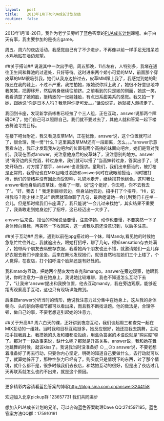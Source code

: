 ```yaml
---
layout:   post
title:    2013年1月下旬PUA成长计划总结
routine:  false
---
```


2013年1月18-20日，我作为老学员旁听了蓝色答案的[PUA成长计划](http://blog.sina.com.cn/s/blog_690ef77c0100y120.html)课程。由于白天有事，我主要参加的是夜店game。

周五、周六的夜店活动，我感觉自己有了不少进步，不再像以前一样手足无措呆若木鸡地贴在墙边观望。

##关于搭讪##
说说其中一次出手吧。周五那晚，11点左右，人特别多，我堵在通往卫生间和舞池的过道处，只好等待。这时进来两个娇小可爱的MM，前面那个穿皮草的MM很吸引我，她们从我身边挤过去，皮草MM踩上我了，我感觉到她的鞋跟还在我的鞋上，不过不严重，我拍拍她，跟她说你踩上我了，她很不好意思地冲我笑笑，把脚移开，然后转身继续往前挤。之前看到的只是她的侧面，她这一笑，我看清楚了她的脸，挺精致的一张娃娃脸，有点日系甜美系的感觉。我又拍一下她，跟她说“你是日本人吗？我觉得你挺可爱。。。”话没说完，她就被人潮挤走了。

我回到卡座，发现新学员彬彬已经拉了个三人组，正在互动，answer说那两个障碍OK了，她们自己可以照顾自己，我们就不要过去了，其他人就和答案一起下楼去舞池寻找目标。

在楼下吧台附近，我又看见皮草MM，正在犹豫，answer说，这个位置就可以了，很合理，我一愣“什么？这里离皮草MM还有一段距离，怎么。。。”answer示意我看左边，我正才发现我左边吧台的位置有两个高挑的妹面向吧台，她们是背对我们。我现在面对answer，光注意他身后的皮草妹了，没注意别的地方。answer说“等旁边的买完酒，转过身来，我们就可以搭了”当高妹转过身，答案出手了，说完开场白，对方摆了摆手，answer也没强求。童鞋们，我们出来搭讪的，被打枪是正常的，我曾经也在MIX目睹过浪迹和answer同时在我眼前搭讪，同时被打枪，他们的情绪并没有因此而受影响，礼貌地走开，继续搭其他组合。这时我让answer看他身后的皮草妹，他看了一眼，说“这个挺好，你去吧，你不去我去了”。“好，我去！” 我走到目标旁边，侧身站她旁边，招手打了个招呼，“Hi，记得我吗？刚才楼上见过” 后面就简单聊了几句，最后邀请她一会儿到我们卡座坐一会儿，但是那时候我们卡座满了，我只能说“一会儿过来找她”，其实结果不重要了，我勇敢走到她身边打了招呼，这已经迈出一大步了。

answer后来说，搭讪的时候说话要慢，注意停顿，动作也要慢，不要突然一下子身体倾向目标，再突然一下收回来，这一点我以前还没意识到，以后多注意。

##关于互动##
后来，遇到以前在ppg搭过的一个妹，叫Mandy,看见她的时候她急急忙忙往外走，我就追出去，跟她打招呼，聊了几句，得知sensation存衣处满了，她带两个朋友去隔壁存衣服，我看她两个朋友也还不错，就邀请她们一会儿存好衣服去我们卡座坐坐。后来在舞池发现她们，就很自然地拉她们三个上楼了，个人觉得，在夜店，打个招呼混个脸熟还是有好处的。

我和mandy互动，把她两个朋友发给查克和mango。answer在旁边观察，他跟我说，你的注意力一直在她身上，我说她比较难聊，我也不知道怎么互动下去了，“让我来”answer提出和我换位置，他去互动mandy，我在旁边观察。能够近距离观察高手互动，这也只有现场课能做到。

后来跟answer分析当时的情形，他说我注意力过分集中在她身上，这从我的身体朝向、头的朝向等细节都可以看出来，而且我不断找话题。他的做法是，合理停顿，做自己的事，不要老想这引起她的注意力。

##关于升高##
周六白天的课，正好讲到夜店互动，我们谈起周三和查克一起在MIX互动的一组妹。当时我和目标互动挺多，她反应很好，她还拉我去跳舞，主动把手搭我肩上，我摸她的头发和腰都没拒绝，用蓝色答案的术语说就是“购买度”够了。那对于一段故事来说，缺什么呢？那就是升高关系，answer说，我和她在舞池跳舞的时候，就该kiss了。我说我当时没准备好 ⊙﹏⊙b answer说，不要老想着准备好了再去行动，只要你内心坚定，明确的知道自己要做什么，去行动就可以了，就算她躲开了，那种性张力已经有了。购买度只是情境下的东西，过了那个情境，就什么都不是，很多时候我们去夜店，和姑娘互动的很好，但是出了夜店过几天再联系就怎么也约不出来，就是这个原因。

---------------------------------------------------

更多精彩内容请看蓝色答案的博客<http://blog.sina.com.cn/answer3244158>  

欢迎加入北京pickup群  123657731  我们共同进步

想加入PUA成长计划的兄弟，可以咨询蓝色答案助理Dave QQ:274597195。蓝色答案方法QQ群：175910191